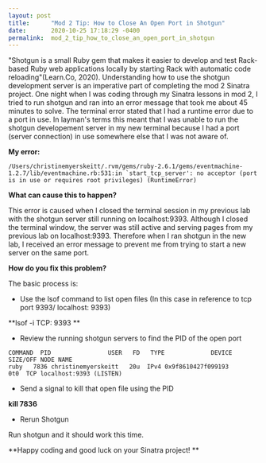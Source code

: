 ```yaml
---
layout: post
title:      "Mod 2 Tip: How to Close An Open Port in Shotgun"
date:       2020-10-25 17:18:29 -0400
permalink:  mod_2_tip_how_to_close_an_open_port_in_shotgun
---
```



"Shotgun is a small Ruby gem that makes it easier to develop and test Rack-based Ruby web applications locally by starting Rack with automatic code reloading"(Learn.Co, 2020). Understanding how to use the shotgun development server is an imperative part of completing the mod 2 Sinatra project. One night when I was coding through my Sinatra lessons in mod 2, I tried to run shotgun and ran into an error message that took me about 45 minutes to solve.  The terminal error stated that I had a runtime error due to a port in use. In layman's terms this meant that I was unable to run the shotgun developement server in my new terminal because I had a port (server connection) in use somewhere else that I was not aware of.

**My error:**

```
/Users/christinemyerskeitt/.rvm/gems/ruby-2.6.1/gems/eventmachine-1.2.7/lib/eventmachine.rb:531:in `start_tcp_server': no acceptor (port is in use or requires root privileges) (RuntimeError)
```

**What can cause this to happen?**

This error is caused when I closed the terminal session in my previous lab with the shotgun server still running on localhost:9393.  Although I closed the terminal  window, the server was still active and serving pages from my previous lab on localhost:9393. Therefore when I ran shotgun in the new lab, I received an error message to prevent me from trying to start a new server on the same port.

**How do you fix this problem?**

The basic process is:

* Use the lsof command to list open files (In this case in reference to tcp port 9393/ localhost: 9393) 

**lsof -i TCP: 9393 ** 

* Review the running shotgun servers to find the PID of the open port 

```
COMMAND  PID                USER   FD   TYPE             DEVICE SIZE/OFF NODE NAME
ruby   7836 christinemyerskeitt   20u  IPv4 0x9f8610427f099193      0t0  TCP localhost:9393 (LISTEN)
```


* Send a signal to kill that open file using the PID 

**kill 7836**

* Rerun Shotgun 

Run shotgun and it should work this time.

**Happy coding and good luck on your Sinatra project! **










